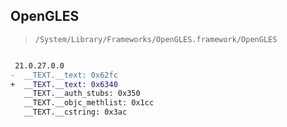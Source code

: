 ## OpenGLES

> `/System/Library/Frameworks/OpenGLES.framework/OpenGLES`

```diff

 21.0.27.0.0
-  __TEXT.__text: 0x62fc
+  __TEXT.__text: 0x6340
   __TEXT.__auth_stubs: 0x350
   __TEXT.__objc_methlist: 0x1cc
   __TEXT.__cstring: 0x3ac

```

